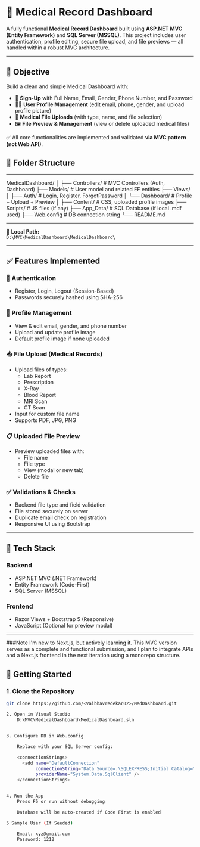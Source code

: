 # 🏥 Medical Record Dashboard

A fully functional **Medical Record Dashboard** built using **ASP.NET MVC (Entity Framework)** and **SQL Server (MSSQL)**. This project includes user authentication, profile editing, secure file upload, and file previews — all handled within a robust MVC architecture.

---

## 🎯 Objective

Build a clean and simple Medical Dashboard with:

- 👤 **Sign-Up** with Full Name, Email, Gender, Phone Number, and Password
- 🧑‍⚕️ **User Profile Management** (edit email, phone, gender, and upload profile picture)
- 📁 **Medical File Uploads** (with type, name, and file selection)
- 🖼️ **File Preview & Management** (view or delete uploaded medical files)

✅ All core functionalities are implemented and validated **via MVC pattern (not Web API)**.



## 📂 Folder Structure
---
MedicalDashboard/
│
├── Controllers/            # MVC Controllers (Auth, Dashboard)
├── Models/                 # User model and related EF entities
├── Views/
│   ├── Auth/               # Login, Register, ForgotPassword
│   └── Dashboard/          # Profile + Upload + Preview
│
├── Content/                # CSS, uploaded profile images
├── Scripts/                # JS files (if any)
├── App_Data/               # SQL Database (if local .mdf used)
├── Web.config              # DB connection string
└── README.md

---



📌 **Local Path:**  
`D:\MVC\MedicalDashboard\MedicalDashboard\`

---

## ✅ Features Implemented

### 🔐 Authentication
- Register, Login, Logout (Session-Based)
- Passwords securely hashed using SHA-256

### 🧑 Profile Management
- View & edit email, gender, and phone number
- Upload and update profile image
- Default profile image if none uploaded

### 📤 File Upload (Medical Records)
- Upload files of types:
  - Lab Report
  - Prescription
  - X-Ray
  - Blood Report
  - MRI Scan
  - CT Scan
- Input for custom file name
- Supports PDF, JPG, PNG

### 📋 Uploaded File Preview
- Preview uploaded files with:
  - File name
  - File type
  - View (modal or new tab)
  - Delete file

### ✅ Validations & Checks
- Backend file type and field validation
- File stored securely on server
- Duplicate email check on registration
- Responsive UI using Bootstrap

---

## 🧰 Tech Stack

### Backend
- ASP.NET MVC (.NET Framework)
- Entity Framework (Code-First)
- SQL Server (MSSQL)

### Frontend
- Razor Views + Bootstrap 5 (Responsive)
- JavaScript (Optional for preview modal)

---
###Note
I'm new to Next.js, but actively learning it. This MVC version serves as a complete and functional submission, and I plan to integrate APIs and a Next.js frontend in the next iteration using a monorepo structure.

## 🚀 Getting Started

### 1. Clone the Repository

```bash
git clone https://github.com/<Vaibhavredekar02>/MedDashboard.git

2. Open in Visual Studio
    D:\MVC\MedicalDashboard\MedicalDashboard.sln


3. Configure DB in Web.config

    Replace with your SQL Server config:
    
    <connectionStrings>
      <add name="DefaultConnection"
           connectionString="Data Source=.\SQLEXPRESS;Initial Catalog=MedicalDashboardDB;Integrated Security=True"
           providerName="System.Data.SqlClient" />
    </connectionStrings>


4. Run the App
    Press F5 or run without debugging
    
    Database will be auto-created if Code First is enabled

5 Sample User (If Seeded)

    Email: xyz@gmail.com
    Password: 1212

 
